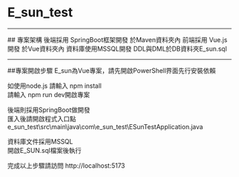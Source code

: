 # E_sun_test
<hr/>
## 專案架構  
後端採用 SpringBoot框架開發 於Maven資料夾內  
前端採用 Vue.js開發 於Vue資料夾內  
資料庫使用MSSQL開發 DDL與DML於DB資料夾E_sun.sql  

<hr/>

##專案開啟步驟
E_sun為Vue專案，請先開啟PowerShell界面先行安裝依賴  
  
如使用node.js 請輸入 npm install  
請輸入 npm run dev開啟專案  

後端則採用SpringBoot做開發  
匯入後請開啟程式入口點  
e_sun_test\src\main\java\com\e_sun_test\ESunTestApplication.java  
  
資料庫文件採用MSSQL  
開啟E_SUN.sql檔案後執行  

完成以上步驟請訪問
<a>http://localhost:5173<a/>

